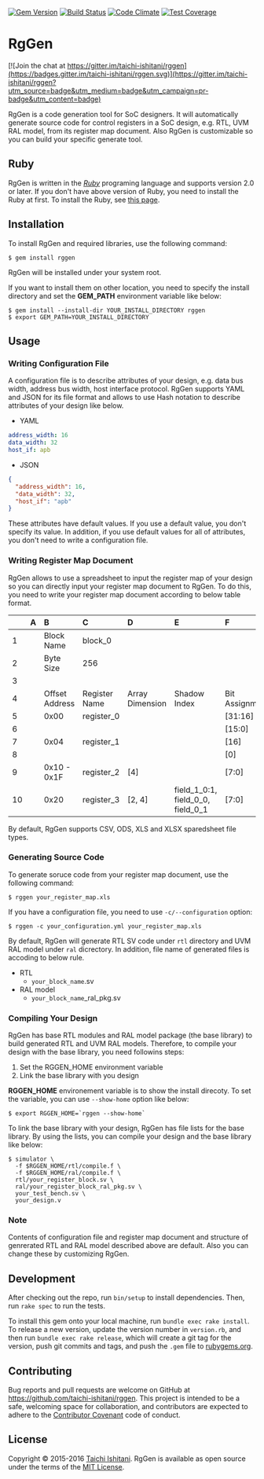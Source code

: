 [![Gem Version](https://badge.fury.io/rb/rggen.svg)](https://badge.fury.io/rb/rggen)
[![Build Status](https://travis-ci.org/taichi-ishitani/rggen.svg?branch=master)](https://travis-ci.org/taichi-ishitani/rggen)
[![Code Climate](https://codeclimate.com/github/taichi-ishitani/rggen/badges/gpa.svg)](https://codeclimate.com/github/taichi-ishitani/rggen)
[![Test Coverage](https://codeclimate.com/github/taichi-ishitani/rggen/badges/coverage.svg)](https://codeclimate.com/github/taichi-ishitani/rggen/coverage)

# RgGen

[![Join the chat at https://gitter.im/taichi-ishitani/rggen](https://badges.gitter.im/taichi-ishitani/rggen.svg)](https://gitter.im/taichi-ishitani/rggen?utm_source=badge&utm_medium=badge&utm_campaign=pr-badge&utm_content=badge)

RgGen is a code generation tool for SoC designers.
It will automatically generate source code for control registers in a SoC design, e.g. RTL, UVM RAL model, from its register map document.
Also RgGen is customizable so you can build your specific generate tool.

## Ruby

RgGen is written in the [*Ruby*](https://www.ruby-lang.org/en/about/) programing language and supports version 2.0 or later.
If you don't have above version of Ruby, you need to install the Ruby at first.
To install the Ruby, see [this page](https://www.ruby-lang.org/en/downloads/).

## Installation

To install RgGen and required libraries, use the following command:

    $ gem install rggen

RgGen will be installed under your system root.

If you want to install them on other location, you need to specify the install directory and set the **GEM_PATH** environment variable like below:

    $ gem install --install-dir YOUR_INSTALL_DIRECTORY rggen
    $ export GEM_PATH=YOUR_INSTALL_DIRECTORY

## Usage

### Writing Configuration File

A configuration file is to describe attributes of your design, e.g. data bus width, address bus width, host interface protocol.
RgGen supports YAML and JSON for its file format and allows to use Hash notation to describe attributes of your design like below.

- YAML
~~~YAML
address_width: 16
data_width: 32
host_if: apb
~~~
- JSON
~~~JSON
{
  "address_width": 16,
  "data_width": 32,
  "host_if": "apb"
}
~~~

These attributes have default values. If you use a default value, you don't specify its value.
In addition, if you use default values for all of attributes, you don't need to write a configuration file.

### Writing Register Map Document

RgGen allows to use a spreadsheet to input the register map of your design so you can directly input your register map document to RgGen.
To do this, you need to write your register map document according to below table format.

|    |A   |B             |C            |D              |E                                |F             |G         |H   |I           |
|:---|:---|:-------------|:------------|:--------------|:--------------------------------|:-------------|:---------|:---|:-----------|
|1   |    |Block Name    |block_0      |               |                                 |              |          |    |            |
|2   |    |Byte Size     |256          |               |                                 |              |          |    |            |
|3   |    |              |             |               |                                 |              |          |    |            |
|4   |    |Offset Address|Register Name|Array Dimension|Shadow Index                     |Bit Assignment|Field Name|Type|Iitial Value|
|5   |    |0x00          |register_0   |               |                                 |[31:16]       |field_0_0 |rw  |0           |
|6   |    |              |             |               |                                 |[15:0]        |field_0_1 |rw  |0           |
|7   |    |0x04          |register_1   |               |                                 |[16]          |field_1_0 |rw  |0           |
|8   |    |              |             |               |                                 |[0]           |field_1_1 |ro  |            |
|9   |    |0x10 - 0x1F   |register_2   |[4]            |                                 |[7:0]         |field_2_0 |rw  |0           |
|10  |    |0x20          |register_3   |[2, 4]         |field_1_0:1, field_0_0, field_0_1|[7:0]         |field_3_0 |rw  |0           |

By default, RgGen supports CSV, ODS, XLS and XLSX sparedsheet file types.

### Generating Source Code

To generate soruce code from your register map document, use the following command:

    $ rggen your_register_map.xls

If you have a configuration file, you need to use `-c/--configuration` option:

    $ rggen -c your_configuration.yml your_register_map.xls

By default, RgGen will generate RTL SV code under `rtl` directory and UVM RAL model under `ral` dicrectory.
In addition, file name of generated files is accoding to below rule.
- RTL
  - `your_block_name`.sv
- RAL model
  - `your_block_name`_ral_pkg.sv

### Compiling Your Design

RgGen has base RTL modules and RAL model package (the base library) to build generated RTL and UVM RAL models.
Therefore, to compile your design with the base library, you need followins steps:

1. Set the RGGEN_HOME environment variable
2. Link the base library with you design

**RGGEN_HOME** environement variable is to show the install direcoty.
To set the variable, you can use `--show-home` option like below:

    $ export RGGEN_HOME=`rggen --show-home`

To link the base library with your design, RgGen has file lists for the base library.
By using the lists, you can compile your design and the base library like below:

    $ simulator \
      -f $RGGEN_HOME/rtl/compile.f \
      -f $RGGEN_HOME/ral/compile.f \
      rtl/your_register_block.sv \
      ral/your_register_block_ral_pkg.sv \
      your_test_bench.sv \
      your_design.v

### Note

Contents of configuration file and register map document and structure of genrerated RTL and RAL model described above are default.
Also you can change these by customizing RgGen.

## Development

After checking out the repo, run `bin/setup` to install dependencies. Then, run `rake spec` to run the tests.

To install this gem onto your local machine, run `bundle exec rake install`. To release a new version, update the version number in `version.rb`, and then run `bundle exec rake release`, which will create a git tag for the version, push git commits and tags, and push the `.gem` file to [rubygems.org](https://rubygems.org).

## Contributing

Bug reports and pull requests are welcome on GitHub at https://github.com/taichi-ishitani/rggen. This project is intended to be a safe, welcoming space for collaboration, and contributors are expected to adhere to the [Contributor Covenant](http://contributor-covenant.org) code of conduct.

## License

Copyright &copy; 2015-2016 [Taichi Ishitani](mailto:taichi730@gmail.com).
RgGen is available as open source under the terms of the [MIT License](LICENSE.txt).
